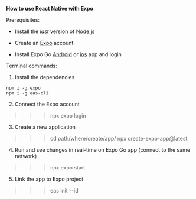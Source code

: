 **How to use React Native with Expo**

Prerequisites:

- Install the *last* version of [Node.js](https://nodejs.org/)

- Create an [Expo](https://expo.dev/) account

- Install Expo Go [Android](https://play.google.com/store/apps/details?id=host.exp.exponent) or [ios](https://apps.apple.com/it/app/expo-go/id982107779) app and login

Terminal commands:

1. Install the dependencies
```
npm i -g expo
npm i -g eas-cli
```

2. Connect the Expo account
>>> npx expo login

3. Create a new application
>>> cd path/where/create/app/
>>> npx create-expo-app@latest

4. Run and see changes in real-time on Expo Go app (connect to the same network)
>>> npx expo start

5. Link the app to Expo project
>>> eas init --id <project id provided by Expo>
